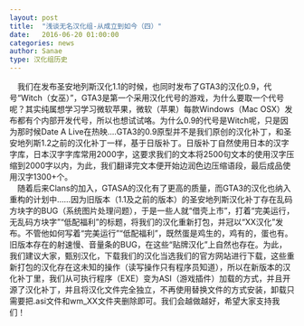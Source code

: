 ```yaml
---
layout: post
title:  "浅谈无名汉化组-从成立到如今（四）"
date:   2016-06-20 01:00:00
categories: news
author: Sanae
type: 汉化组历史
---
```

　我们在发布圣安地列斯汉化1.1的时候，也同时发布了GTA3的汉化0.9，代号“Witch（女巫）”，GTA3是第一个采用汉化代号的游戏，为什么要取一个代号呢？其实纯属想学习学习微软苹果，微软（苹果）每款Windows（Mac OSX）发布都有个内部开发代号，所以也想试试咯。为什么0.9的代号是Witch呢，只是因为那时候Date A Live在热映....GTA3的0.9原型并不是我们原创的汉化补丁，和圣安地列斯1.2之前的汉化补丁一样，基于日版补丁。日版补丁自然使用日本的汉字字库，日本汉字字库常用2000字，这要求我们的文本将2500句文本的使用汉字压缩到2000字以内，为此，我们翻译完文本便开始边润色边压缩语段，最后成品使用汉字1300+个。<br>
　随着后来Clans的加入，GTASA的汉化有了更高的质量，而GTA3的汉化也纳入重构的计划中……因为旧版本（1.1及之前的版本）的圣安地列斯汉化补丁存在乱码方块字的BUG（系统图片处理问题），于是一些人就“借壳上市”，打着“完美运行，无乱码方块字”“低配福利”的标题，将我们的汉化重新打包，并冠以“XX汉化”发布。不管他如何写着“完美运行”“低配福利”，既然蛋是鸡生的，鸡有的，蛋也有。旧版本存在的射速慢、音量条的BUG，在这些“贴牌汉化”上自然也存在。为此，我们建议大家，甄别汉化，下载我们的汉化当选我们的官方网站进行下载，这些重新打包的汉化存在这未知的操作（读写操作只有程序员知道），所以在新版本的汉化补丁里，我们从可执行程序（EXE）变为ASI（游戏插件）加载的方式，并且开源了汉化补丁，并且将汉化文件完全独立，不再使用替换文件的方式安装，卸载只需要把.asi文件和wm_XX文件夹删除即可。我们会越做越好，希望大家支持我们！